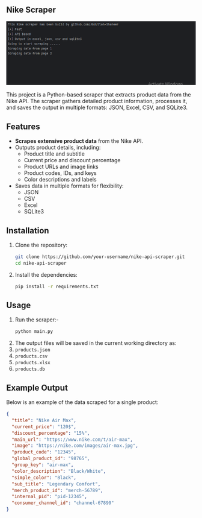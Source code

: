 ## Nike Scraper

![Console Output](image/console_output.png)

This project is a Python-based scraper that extracts product data from the Nike API. The scraper gathers detailed product information, processes it, and saves the output in multiple formats: JSON, Excel, CSV, and SQLite3. 

## Features

- **Scrapes extensive product data** from the Nike API.
- Outputs product details, including:
  - Product title and subtitle
  - Current price and discount percentage
  - Product URLs and image links
  - Product codes, IDs, and keys
  - Color descriptions and labels
- Saves data in multiple formats for flexibility:
  - JSON
  - CSV
  - Excel
  - SQLite3

## Installation

1. Clone the repository:
   ```bash
   git clone https://github.com/your-username/nike-api-scraper.git
   cd nike-api-scraper
2. Install the dependencies:
   ```bash
   pip install -r requirements.txt

## Usage
1. Run the scraper:-
   ```bash
   python main.py

2. The output files will be saved in the current working directory as:
1. `products.json`
2. `products.csv`
3. `products.xlsx`
4. `products.db`

## Example Output

Below is an example of the data scraped for a single product:

```json
{
  "title": "Nike Air Max",
  "current_price": "120$",
  "discount_percentage": "15%",
  "main_url": "https://www.nike.com/t/air-max",
  "image": "https://nike.com/images/air-max.jpg",
  "product_code": "12345",
  "global_product_id": "98765",
  "group_key": "air-max",
  "color_description": "Black/White",
  "simple_color": "Black",
  "sub_title": "Legendary Comfort",
  "merch_product_id": "merch-56789",
  "internal_pid": "pid-12345",
  "consumer_channel_id": "channel-67890"
}

